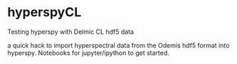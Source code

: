# hyperspyCL
Testing hyperspy with Delmic CL hdf5 data

a quick hack to import hyperspectral data from the Odemis hdf5 format into hyperspy. Notebooks for jupyter/ipython 
to get started.
